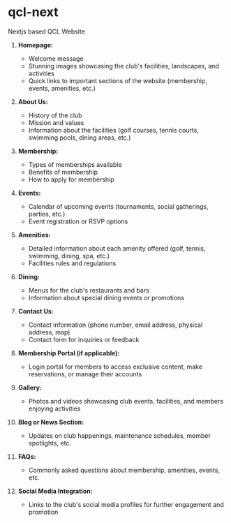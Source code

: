 # qcl-next

Nextjs based QCL Website

1. **Homepage:**

   - Welcome message
   - Stunning images showcasing the club's facilities, landscapes, and activities
   - Quick links to important sections of the website (membership, events, amenities, etc.)

2. **About Us:**

   - History of the club
   - Mission and values
   - Information about the facilities (golf courses, tennis courts, swimming pools, dining areas, etc.)

3. **Membership:**

   - Types of memberships available
   - Benefits of membership
   - How to apply for membership

4. **Events:**

   - Calendar of upcoming events (tournaments, social gatherings, parties, etc.)
   - Event registration or RSVP options

5. **Amenities:**

   - Detailed information about each amenity offered (golf, tennis, swimming, dining, spa, etc.)
   - Facilities rules and regulations

6. **Dining:**

   - Menus for the club's restaurants and bars
   - Information about special dining events or promotions

7. **Contact Us:**

   - Contact information (phone number, email address, physical address, map)
   - Contact form for inquiries or feedback

8. **Membership Portal (if applicable):**

   - Login portal for members to access exclusive content, make reservations, or manage their accounts

9. **Gallery:**

   - Photos and videos showcasing club events, facilities, and members enjoying activities

10. **Blog or News Section:**

    - Updates on club happenings, maintenance schedules, member spotlights, etc.

11. **FAQs:**

    - Commonly asked questions about membership, amenities, events, etc.

12. **Social Media Integration:**
    - Links to the club's social media profiles for further engagement and promotion

